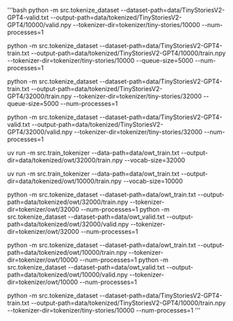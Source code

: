 '''bash
python -m src.tokenize_dataset --dataset-path=data/TinyStoriesV2-GPT4-valid.txt --output-path=data/tokenized/TinyStoriesV2-GPT4/10000/valid.npy --tokenizer-dir=tokenizer/tiny-stories/10000 --num-processes=1

python -m src.tokenize_dataset --dataset-path=data/TinyStoriesV2-GPT4-train.txt --output-path=data/tokenized/TinyStoriesV2-GPT4/10000/train.npy --tokenizer-dir=tokenizer/tiny-stories/10000 --queue-size=5000 --num-processes=1

python -m src.tokenize_dataset --dataset-path=data/TinyStoriesV2-GPT4-train.txt --output-path=data/tokenized/TinyStoriesV2-GPT4/32000/train.npy --tokenizer-dir=tokenizer/tiny-stories/32000 --queue-size=5000 --num-processes=1

python -m src.tokenize_dataset --dataset-path=data/TinyStoriesV2-GPT4-valid.txt --output-path=data/tokenized/TinyStoriesV2-GPT4/32000/valid.npy --tokenizer-dir=tokenizer/tiny-stories/32000 --num-processes=1

uv run -m src.train_tokenizer --data-path=data/owt_train.txt --output-dir=data/tokenized/owt/32000/train.npy --vocab-size=32000

uv run -m src.train_tokenizer --data-path=data/owt_train.txt --output-dir=data/tokenized/owt/10000/train.npy --vocab-size=10000

python -m src.tokenize_dataset --dataset-path=data/owt_train.txt --output-path=data/tokenized/owt/32000/train.npy --tokenizer-dir=tokenizer/owt/32000 --num-processes=1
python -m src.tokenize_dataset --dataset-path=data/owt_valid.txt --output-path=data/tokenized/owt/32000/valid.npy --tokenizer-dir=tokenizer/owt/32000 --num-processes=1

python -m src.tokenize_dataset --dataset-path=data/owt_train.txt --output-path=data/tokenized/owt/10000/train.npy --tokenizer-dir=tokenizer/owt/10000 --num-processes=1
python -m src.tokenize_dataset --dataset-path=data/owt_valid.txt --output-path=data/tokenized/owt/10000/valid.npy --tokenizer-dir=tokenizer/owt/10000 --num-processes=1

python -m src.tokenize_dataset --dataset-path=data/TinyStoriesV2-GPT4-train.txt --output-path=data/tokenized/TinyStoriesV2-GPT4/10000/train.npy --tokenizer-dir=tokenizer/tiny-stories/10000 --num-processes=1
'''